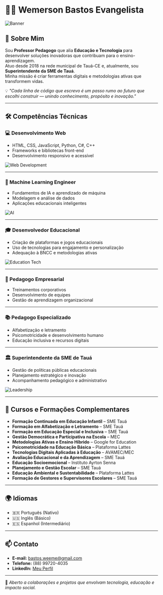 # 👨‍💻 Wemerson Bastos Evangelista

![Banner](https://i.ibb.co/1QwJxJr/banner-tecnologia.jpg)

## 📌 Sobre Mim  
Sou **Professor Pedagogo** que alia **Educação e Tecnologia** para desenvolver soluções inovadoras que contribuam para o ensino-aprendizagem.  
Atuo desde 2018 na rede municipal de Tauá-CE e, atualmente, sou **Superintendente da SME de Tauá**.  
Minha missão é criar ferramentas digitais e metodologias ativas que transformem vidas.  

💡 *"Cada linha de código que escrevo é um passo rumo ao futuro que escolhi construir — unindo conhecimento, propósito e inovação."*  

---

## 🛠️ Competências Técnicas

### 💻 Desenvolvimento Web  
- HTML, CSS, JavaScript, Python, C#, C++  
- Frameworks e bibliotecas front-end  
- Desenvolvimento responsivo e acessível  

![Web Development](https://i.ibb.co/9rj7hZp/web-dev.jpg)

---

### 🤖 Machine Learning Engineer  
- Fundamentos de IA e aprendizado de máquina  
- Modelagem e análise de dados  
- Aplicações educacionais inteligentes  

![AI](https://i.ibb.co/WcTx1Sr/ai-ml.jpg)

---

### 🎓 Desenvolvedor Educacional  
- Criação de plataformas e jogos educacionais  
- Uso de tecnologias para engajamento e personalização  
- Adequação à BNCC e metodologias ativas  

![Education Tech](https://i.ibb.co/vPsYzLt/edtech.jpg)

---

### 🏢 Pedagogo Empresarial  
- Treinamentos corporativos  
- Desenvolvimento de equipes  
- Gestão de aprendizagem organizacional  

---

### 📚 Pedagogo Especializado  
- Alfabetização e letramento  
- Psicomotricidade e desenvolvimento humano  
- Educação inclusiva e recursos digitais  

---

### 🏛️ Superintendente da SME de Tauá  
- Gestão de políticas públicas educacionais  
- Planejamento estratégico e inovação  
- Acompanhamento pedagógico e administrativo  

![Leadership](https://i.ibb.co/qxP58B1/leadership.jpg)

---

## 📜 Cursos e Formações Complementares  

- **Formação Continuada em Educação Infantil** – SME Tauá  
- **Formação em Alfabetização e Letramento** – SME Tauá  
- **Formação em Educação Especial e Inclusiva** – SME Tauá  
- **Gestão Democrática e Participativa na Escola** – MEC  
- **Metodologias Ativas e Ensino Híbrido** – Google for Education  
- **Psicomotricidade na Educação Básica** – Plataforma Lattes  
- **Tecnologias Digitais Aplicadas à Educação** – AVAMEC/MEC  
- **Avaliação Educacional e da Aprendizagem** – SME Tauá  
- **Educação Socioemocional** – Instituto Ayrton Senna  
- **Planejamento e Gestão Escolar** – SME Tauá  
- **Educação Ambiental e Sustentabilidade** – Plataforma Lattes  
- **Formação de Gestores e Supervisores Escolares** – SME Tauá  

---

## 🌍 Idiomas  
- 🇧🇷 Português (Nativo)  
- 🇺🇸 Inglês (Básico)  
- 🇪🇸 Espanhol (Intermediário)  

---

## 📫 Contato  
- **E-mail:** bastos.weeme@gmail.com  
- **Telefone:** (88) 99720-4035  
- **LinkedIn:** [Meu Perfil](https://www.linkedin.com/in/wemerson-bastos-129451252)  

---

💬 *Aberto a colaborações e projetos que envolvam tecnologia, educação e impacto social.*  
